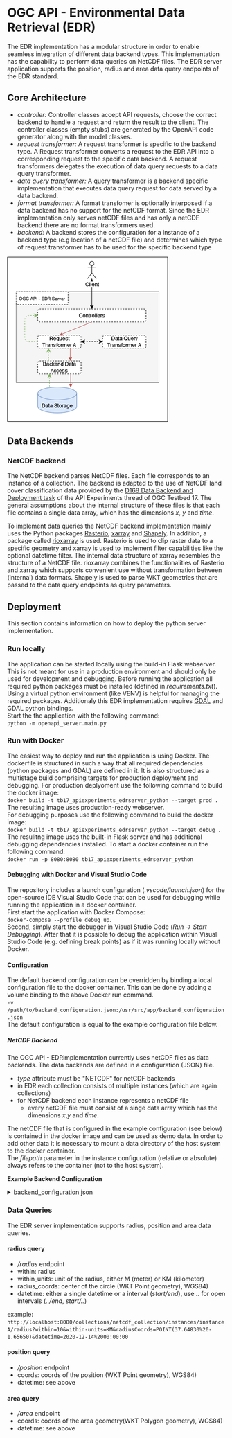 # OGC API - Environmental Data Retrieval (EDR) 
 The EDR implementation has a modular structure in order to enable seamless integration of different data backend types. This implementation has the capability to perform data queries on NetCDF files. The EDR server application supports the position, radius and area data query endpoints of the EDR standard.

## Core Architecture
- *controller:* Controller classes accept API requests, choose the correct backend to handle a request and return the result to the client. The controller classes (empty stubs) are generated by the OpenAPI code generator along with the model classes. 
- *request transformer:* A request transformer is specific to the backend type. A Request transformer converts a request to the EDR API into a corresponding request to the specific data backend. A request transformers delegates the execution of data query requests to a data query transformer.
- *data query transformer:* A query transformer is a backend specific implementation that executes data query request for data served by a data backend.
- *format transformer:* A format transfomer is optionally interposed if a data backend has no support for the netCDF format. Since the EDR implementation only serves netCDF files and has only a netCDF backend there are no format transformers used. 
- *backend:* A backend stores the configuration for a instance of a backend type (e.g location of a netCDF file) and determines which type of request transformer has to be used for the specific backend type

![architecture overview](https://raw.githubusercontent.com/opengeospatial/T17-API-D165/main/resources/diagrams/d165_api_edr_architecture.png "schematic representation of the architecture of the OGC API - EDR implementation with a single data backend")
## Data Backends

### NetCDF backend
The NetCDF backend parses NetCDF files. Each file corresponds to an instance of a collection. The backend is adapted to the use of NetCDF land cover classification data provided by the [D168 Data Backend and Deployment task](https://github.com/opengeospatial/T17-API-D168) of the API Experiments thread of OGC Testbed 17. The general assumptions about the internal structure of these files is that each file contains a single data array, which has the dimensions _x_, _y_ and _time_.

To implement data queries the NetCDF backend implementation mainly uses the Python packages [Rasterio](https://rasterio.readthedocs.io/en/latest/), [xarray](http://xarray.pydata.org/en/stable/) and [Shapely](https://shapely.readthedocs.io/en/stable/manual.html). In addition, a package called [rioxarray](https://corteva.github.io/rioxarray/stable/readme.html) is used. Rasterio is used to clip raster data to a specific geometry and xarray is used to implement filter capabilities like the optional datetime filter. The internal data structure of xarray resembles the structure of a NetCDF file. rioxarray combines the functionalities of Rasterio and xarray which supports convenient use without transformation between (internal) data formats. Shapely is used to parse WKT geometries that are passed to the data query endpoints as query parameters.

## Deployment
This section contains information on how to deploy the python server implementation.

### Run locally
The application can be started locally using the build-in Flask webserver. This is not meant for use in a production environment and should only be used for development and debugging. Before running the application all required python packages must be installed (defined in *requirements.txt*). Using a virtual python environment (like VENV) is helpful for managing the required packages. Additionaly this EDR implementation requires [GDAL](https://gdal.org/) and GDAL python bindings.   
Start the the application with the following command:  
`python -m openapi_server.main.py`
### Run with Docker
The easiest way to deploy and run the application is using Docker. The dockerfile is structured in such a way that all required dependencies (python packages and GDAL) are defined in it. It is also structured as a multistage build comprising targets for production deployment and debugging.
For production deplyoment use the following command to build the docker image:  
`docker build -t tb17_apiexperiments_edrserver_python --target prod .`  
The resulting image uses production-ready webserver.  
For debugging purposes use the following command to build the docker image:  
`docker build -t tb17_apiexperiments_edrserver_python --target debug .`  
The resulitng image uses the built-in Flask server and has additional debugging dependencies installed. 
To start a docker container run the following command:  
`docker run -p 8080:8080 tb17_apiexperiments_edrserver_python`
#### Debugging with Docker and Visual Studio Code
The repository includes a launch configuration (*.vscode/launch.json*) for the open-source IDE Visual Studio Code that can be used for debugging while running the application in a docker container.  
First start the application with Docker Compose:  
`docker-compose --profile debug up`.  
Second, simply start the debugger in Visual Studio Code (*Run -> Start Debugging*). After that it is possible to debug the application within Visual Studio Code (e.g. defining break points) as if it was running locally without Docker.
#### Configuration
The default backend configuration can be overridden by binding a local configuration file to the docker container. This can be done by adding a volume binding to the above Docker run command.  
`-v /path/to/backend_configuration.json:/usr/src/app/backend_configuration.json`  
The default configuration is equal to the example configuration file below.  

##### NetCDF Backend
The OGC API - EDRimplementation currently uses netCDF files as data backends. The data backends are defined in a configuration (JSON) file.  
- _type_ attribute must be "NETCDF" for netCDF backends
- in EDR each collection consists of multiple instances (which are again collections)
- for NetCDF backend each instance represents a netCDF file
  - every netCDF file must consist of a singe data array which has the dimensions _x_,_y_ and _time_.

The netCDF file that is configured in the example configuration (see below) is contained in the docker image and can be used as demo data. In order to add other data it is necessary to mount a data directory of the host system to the docker container.  
The _filepath_ parameter in the instance configuration (relative or absolute) always refers to the container (not to the host system).


  
**Example Backend Configuration**
<details>
<summary>backend_configuration.json</summary>
<p>

```json
{
	"server": {
		"title": "TB-17 Experiments API Python Server",
		"description": "TB-17 Experiments API Python Server"
	},
	"backends": [
		{
			"id": "example_netcdf_backend",
			"type": "NETCDF",
			"config": {
				"collections": {
					"netcdf_collection": {
						"title": "Sample NetCDF Collection",
						"description": "this is a sample NetCDF collection",
						"instances": {
							"instanceA": {
								"title": "Sample NetCDF Instance A",
								"description": "this is a sample instance of a sample NetCDF collection ",
								"bbox": [
									-180.0,
									-90.0,
									180.0,
									90.0
								],
								"timeinterval": [
									"2000-01-01",
									"2021-01-01"
								],
								"filePath": "./openapi_server/data/20191115T102219-20201214T101151_classification.nc"
							}
						}
					}
				}
			},
			"collections": [
				"netcdf_collection"
			]
		}
	]
}
```

</p>
</details>

### Data Queries
The EDR server implementation supports radius, position and area data queries.
#### radius query
- _/radius_ endpoint
- within: radius
- within_units: unit of the radius, either M (meter) or KM (kilometer)
- radius_coords: center of the circle (WKT Point geometry), WGS84)
- datetime: either a single datetime or a interval (_start/end_), use _.._ for open intervals (_../end_, _start/.._)
  
example:  
`http://localhost:8080/collections/netcdf_collection/instances/instanceA/radius?within=10&within-units=KM&radiusCoords=POINT(37.64830%20-1.65650)&datetime=2020-12-14%2000:00:00`
#### position query 
- _/position_ endpoint
- coords: coords of the position (WKT Point geometry), WGS84)
- datetime: see above

#### area query 
- _/area_ endpoint
- coords: coords of the area geometry(WKT Polygon geometry), WGS84)
- datetime: see above
